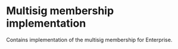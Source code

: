 Multisig membership implementation
=======

Contains implementation of the multisig membership for Enterprise.
